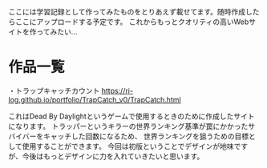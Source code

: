 ここには学習記録として作ってみたものをとりあえず載せてます。随時作成したらここにアップロードする予定です。
これからもっとクオリティの高いWebサイトを作ってみたい…

# 作品一覧
・トラップキャッチカウント
https://ri-log.github.io/portfolio/TrapCatch_v0/TrapCatch.html

これはDead By Daylightというゲームで使用するときのために作成したサイトになります。
トラッパーというキラーの世界ランキング基準が罠にかかったサバイバーをキャッチした回数になるため、
世界ランキングを狙うための目標として使用することができます。
今回は初版ということでデザインが地味ですが、今後はもっとデザインに力を入れていきたいと思います。
